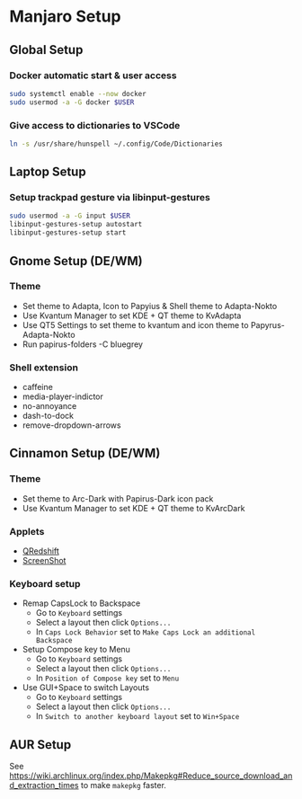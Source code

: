 # Manjaro Setup

## Global Setup

### Docker automatic start & user access
```sh
sudo systemctl enable --now docker
sudo usermod -a -G docker $USER
```

### Give access to dictionaries to VSCode
```sh
ln -s /usr/share/hunspell ~/.config/Code/Dictionaries
```

## Laptop Setup

### Setup trackpad gesture via libinput-gestures
```sh
sudo usermod -a -G input $USER
libinput-gestures-setup autostart
libinput-gestures-setup start
```

## Gnome Setup (DE/WM)
### Theme
- Set theme to Adapta, Icon to Papyius & Shell theme to Adapta-Nokto
- Use Kvantum Manager to set KDE + QT theme to KvAdapta
- Use QT5 Settings to set theme to kvantum and icon theme to Papyrus-Adapta-Nokto
- Run papirus-folders -C bluegrey

### Shell extension
- caffeine
- media-player-indictor
- no-annoyance
- dash-to-dock
- remove-dropdown-arrows

## Cinnamon Setup (DE/WM)
### Theme
- Set theme to Arc-Dark with Papirus-Dark icon pack
- Use Kvantum Manager to set KDE + QT theme to KvArcDark

### Applets
- [QRedshift](https://cinnamon-spices.linuxmint.com/applets/view/313)
- [ScreenShot](https://cinnamon-spices.linuxmint.com/applets/view/35)

### Keyboard setup
- Remap CapsLock to Backspace
  - Go to `Keyboard` settings
  - Select a layout then click `Options...`
  - In `Caps Lock Behavior` set to `Make Caps Lock an additional Backspace`
- Setup Compose key to Menu
  - Go to `Keyboard` settings
  - Select a layout then click `Options...`
  - In `Position of Compose key` set to `Menu`
- Use GUI+Space to switch Layouts
  - Go to `Keyboard` settings
  - Select a layout then click `Options...`
  - In `Switch to another keyboard layout` set to `Win+Space`

## AUR Setup
See https://wiki.archlinux.org/index.php/Makepkg#Reduce_source_download_and_extraction_times to make `makepkg` faster.
